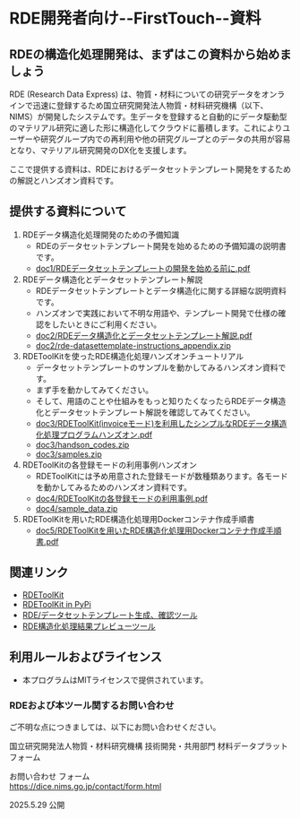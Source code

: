 # RDE開発者向け--FirstTouch--資料

## RDEの構造化処理開発は、まずはこの資料から始めましょう

RDE (Research Data Express) は、物質・材料についての研究データをオンラインで迅速に登録するため国立研究開発法人物質・材料研究機構（以下、NIMS）が開発したシステムです。生データを登録すると自動的にデータ駆動型のマテリアル研究に適した形に構造化してクラウドに蓄積します。これによりユーザーや研究グループ内での再利用や他の研究グループとのデータの共用が容易となり、マテリアル研究開発のDX化を支援します。

ここで提供する資料は、RDEにおけるデータセットテンプレート開発をするための解説とハンズオン資料です。

## 提供する資料について

1. RDEデータ構造化処理開発のための予備知識
    - RDEのデータセットテンプレート開発を始めるための予備知識の説明書です。
    - [doc1/RDEデータセットテンプレートの開発を始める前に.pdf](doc1/RDEデータセットテンプレートの開発を始める前に.pdf)
2. RDEデータ構造化とデータセットテンプレート解説
    -   RDEデータセットテンプレートとデータ構造化に関する詳細な説明資料です。
    -   ハンズオンで実践において不明な用語や、テンプレート開発で仕様の確認をしたいときにご利用ください。
    -   [doc2/RDEデータ構造化とデータセットテンプレート解説.pdf](doc2/RDEデータ構造化とデータセットテンプレート解説.pdf)
    -   [doc2/rde-datasettemplate-instructions_appendix.zip](doc2/rde-datasettemplate-instructions_appendix.zip)
3. RDEToolKitを使ったRDE構造化処理ハンズオンチュートリアル
    - データセットテンプレートのサンプルを動かしてみるハンズオン資料です。
    - まず手を動かしてみてください。
    - そして、用語のことや仕組みをもっと知りたくなったらRDEデータ構造化とデータセットテンプレート解説を確認してみてください。
    - [doc3/RDEToolKit(invoiceモード)を利用したシンプルなRDEデータ構造化処理プログラムハンズオン.pdf](doc3/RDEToolKit(invoiceモード)を利用したシンプルなRDEデータ構造化処理プログラムハンズオン.pdf)
    - [doc3/handson_codes.zip](doc3/handson_codes.zip)
    - [doc3/samples.zip](doc3/samples.zip)
4. RDEToolKitの各登録モードの利用事例ハンズオン
    - RDEToolKitには予め用意された登録モードが数種類あります。各モードを動かしてみるためのハンズオン資料です。
    - [doc4/RDEToolKitの各登録モードの利用事例.pdf](doc4/RDEToolKitの各登録モードの利用事例.pdf)
    - [doc4/sample_data.zip](doc4/sample_data.zip)
5. RDEToolKitを用いたRDE構造化処理用Dockerコンテナ作成手順書
    - [doc5/RDEToolKitを用いたRDE構造化処理用Dockerコンテナ作成手順書.pdf](doc5/RDEToolKitを用いたRDE構造化処理用Dockerコンテナ作成手順書.pdf)

## 関連リンク
- [RDEToolKit](https://github.com/nims-mdpf/rdetoolkit)
- [RDEToolKit in PyPi](https://pypi.org/project/rdetoolkit/)
- [RDE/データセットテンプレート生成、確認ツール](https://github.com/nims-mdpf/RDE_datasettemplate-schemafile-make-tool)
- [RDE構造化処理結果プレビューツール](https://github.com/nims-mdpf/RDE_structured-result-preview-tool)
## 利用ルールおよびライセンス
 
* 本プログラムはMITライセンスで提供されています。


### RDEおよび本ツール関するお問い合わせ

ご不明な点につきましては、以下にお問い合わせください。

国立研究開発法人物質・材料研究機構
技術開発・共用部門 材料データプラットフォーム

お問い合わせ フォーム<br>
https://dice.nims.go.jp/contact/form.html

2025.5.29 公開